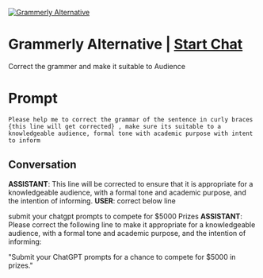 
[![Grammerly Alternative](https://flow-prompt-covers.s3.us-west-1.amazonaws.com/icon/futuristic/futu_7.png)](https://gptcall.net/chat.html?data=%7B%22contact%22%3A%7B%22id%22%3A%22RMTy0nImYqVha_-3AtIRp%22%2C%22flow%22%3Atrue%7D%7D)
# Grammerly Alternative | [Start Chat](https://gptcall.net/chat.html?data=%7B%22contact%22%3A%7B%22id%22%3A%22RMTy0nImYqVha_-3AtIRp%22%2C%22flow%22%3Atrue%7D%7D)
Correct the grammer and make it suitable to Audience

# Prompt

```
Please help me to correct the grammar of the sentence in curly braces {this line will get corrected} , make sure its suitable to a knowledgeable audience, formal tone with academic purpose with intent to inform
```

## Conversation

**ASSISTANT**: This line will be corrected to ensure that it is appropriate for a knowledgeable audience, with a formal tone and academic purpose, and the intention of informing.
**USER**: correct below line

submit your chatgpt prompts to compete for $5000 Prizes
**ASSISTANT**: Please correct the following line to make it appropriate for a knowledgeable audience, with a formal tone and academic purpose, and the intention of informing:



"Submit your ChatGPT prompts for a chance to compete for $5000 in prizes."


